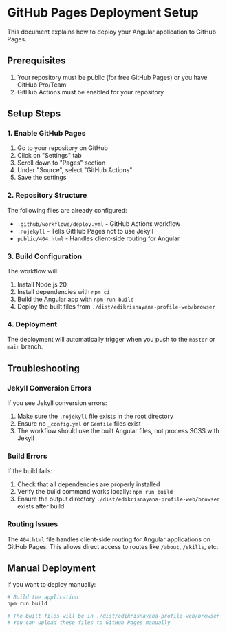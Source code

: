 # GitHub Pages Deployment Setup

This document explains how to deploy your Angular application to GitHub Pages.

## Prerequisites

1. Your repository must be public (for free GitHub Pages) or you have GitHub Pro/Team
2. GitHub Actions must be enabled for your repository

## Setup Steps

### 1. Enable GitHub Pages

1. Go to your repository on GitHub
2. Click on "Settings" tab
3. Scroll down to "Pages" section
4. Under "Source", select "GitHub Actions"
5. Save the settings

### 2. Repository Structure

The following files are already configured:
- `.github/workflows/deploy.yml` - GitHub Actions workflow
- `.nojekyll` - Tells GitHub Pages not to use Jekyll
- `public/404.html` - Handles client-side routing for Angular

### 3. Build Configuration

The workflow will:
1. Install Node.js 20
2. Install dependencies with `npm ci`
3. Build the Angular app with `npm run build`
4. Deploy the built files from `./dist/edikrisnayana-profile-web/browser`

### 4. Deployment

The deployment will automatically trigger when you push to the `master` or `main` branch.

## Troubleshooting

### Jekyll Conversion Errors

If you see Jekyll conversion errors:
1. Make sure the `.nojekyll` file exists in the root directory
2. Ensure no `_config.yml` or `Gemfile` files exist
3. The workflow should use the built Angular files, not process SCSS with Jekyll

### Build Errors

If the build fails:
1. Check that all dependencies are properly installed
2. Verify the build command works locally: `npm run build`
3. Ensure the output directory `./dist/edikrisnayana-profile-web/browser` exists after build

### Routing Issues

The `404.html` file handles client-side routing for Angular applications on GitHub Pages. This allows direct access to routes like `/about`, `/skills`, etc.

## Manual Deployment

If you want to deploy manually:

```bash
# Build the application
npm run build

# The built files will be in ./dist/edikrisnayana-profile-web/browser
# You can upload these files to GitHub Pages manually
```
